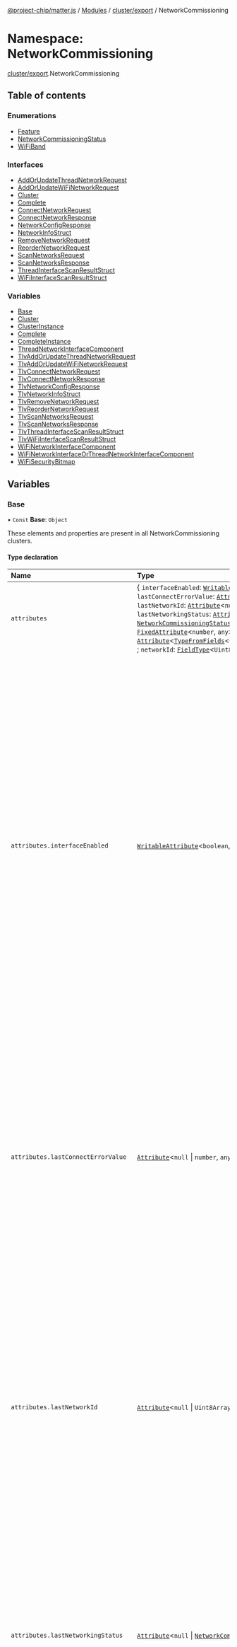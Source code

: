 [@project-chip/matter.js](../README.md) / [Modules](../modules.md) / [cluster/export](cluster_export.md) / NetworkCommissioning

# Namespace: NetworkCommissioning

[cluster/export](cluster_export.md).NetworkCommissioning

## Table of contents

### Enumerations

- [Feature](../enums/cluster_export.NetworkCommissioning.Feature.md)
- [NetworkCommissioningStatus](../enums/cluster_export.NetworkCommissioning.NetworkCommissioningStatus.md)
- [WiFiBand](../enums/cluster_export.NetworkCommissioning.WiFiBand.md)

### Interfaces

- [AddOrUpdateThreadNetworkRequest](../interfaces/cluster_export.NetworkCommissioning.AddOrUpdateThreadNetworkRequest.md)
- [AddOrUpdateWiFiNetworkRequest](../interfaces/cluster_export.NetworkCommissioning.AddOrUpdateWiFiNetworkRequest.md)
- [Cluster](../interfaces/cluster_export.NetworkCommissioning.Cluster.md)
- [Complete](../interfaces/cluster_export.NetworkCommissioning.Complete.md)
- [ConnectNetworkRequest](../interfaces/cluster_export.NetworkCommissioning.ConnectNetworkRequest.md)
- [ConnectNetworkResponse](../interfaces/cluster_export.NetworkCommissioning.ConnectNetworkResponse.md)
- [NetworkConfigResponse](../interfaces/cluster_export.NetworkCommissioning.NetworkConfigResponse.md)
- [NetworkInfoStruct](../interfaces/cluster_export.NetworkCommissioning.NetworkInfoStruct.md)
- [RemoveNetworkRequest](../interfaces/cluster_export.NetworkCommissioning.RemoveNetworkRequest.md)
- [ReorderNetworkRequest](../interfaces/cluster_export.NetworkCommissioning.ReorderNetworkRequest.md)
- [ScanNetworksRequest](../interfaces/cluster_export.NetworkCommissioning.ScanNetworksRequest.md)
- [ScanNetworksResponse](../interfaces/cluster_export.NetworkCommissioning.ScanNetworksResponse.md)
- [ThreadInterfaceScanResultStruct](../interfaces/cluster_export.NetworkCommissioning.ThreadInterfaceScanResultStruct.md)
- [WiFiInterfaceScanResultStruct](../interfaces/cluster_export.NetworkCommissioning.WiFiInterfaceScanResultStruct.md)

### Variables

- [Base](cluster_export.NetworkCommissioning.md#base)
- [Cluster](cluster_export.NetworkCommissioning.md#cluster)
- [ClusterInstance](cluster_export.NetworkCommissioning.md#clusterinstance)
- [Complete](cluster_export.NetworkCommissioning.md#complete)
- [CompleteInstance](cluster_export.NetworkCommissioning.md#completeinstance)
- [ThreadNetworkInterfaceComponent](cluster_export.NetworkCommissioning.md#threadnetworkinterfacecomponent)
- [TlvAddOrUpdateThreadNetworkRequest](cluster_export.NetworkCommissioning.md#tlvaddorupdatethreadnetworkrequest)
- [TlvAddOrUpdateWiFiNetworkRequest](cluster_export.NetworkCommissioning.md#tlvaddorupdatewifinetworkrequest)
- [TlvConnectNetworkRequest](cluster_export.NetworkCommissioning.md#tlvconnectnetworkrequest)
- [TlvConnectNetworkResponse](cluster_export.NetworkCommissioning.md#tlvconnectnetworkresponse)
- [TlvNetworkConfigResponse](cluster_export.NetworkCommissioning.md#tlvnetworkconfigresponse)
- [TlvNetworkInfoStruct](cluster_export.NetworkCommissioning.md#tlvnetworkinfostruct)
- [TlvRemoveNetworkRequest](cluster_export.NetworkCommissioning.md#tlvremovenetworkrequest)
- [TlvReorderNetworkRequest](cluster_export.NetworkCommissioning.md#tlvreordernetworkrequest)
- [TlvScanNetworksRequest](cluster_export.NetworkCommissioning.md#tlvscannetworksrequest)
- [TlvScanNetworksResponse](cluster_export.NetworkCommissioning.md#tlvscannetworksresponse)
- [TlvThreadInterfaceScanResultStruct](cluster_export.NetworkCommissioning.md#tlvthreadinterfacescanresultstruct)
- [TlvWiFiInterfaceScanResultStruct](cluster_export.NetworkCommissioning.md#tlvwifiinterfacescanresultstruct)
- [WiFiNetworkInterfaceComponent](cluster_export.NetworkCommissioning.md#wifinetworkinterfacecomponent)
- [WiFiNetworkInterfaceOrThreadNetworkInterfaceComponent](cluster_export.NetworkCommissioning.md#wifinetworkinterfaceorthreadnetworkinterfacecomponent)
- [WiFiSecurityBitmap](cluster_export.NetworkCommissioning.md#wifisecuritybitmap)

## Variables

### Base

• `Const` **Base**: `Object`

These elements and properties are present in all NetworkCommissioning clusters.

#### Type declaration

| Name | Type | Description |
| :------ | :------ | :------ |
| `attributes` | \{ `interfaceEnabled`: [`WritableAttribute`](../interfaces/cluster_export.WritableAttribute.md)\<`boolean`, `any`\> ; `lastConnectErrorValue`: [`Attribute`](../interfaces/cluster_export.Attribute.md)\<``null`` \| `number`, `any`\> ; `lastNetworkId`: [`Attribute`](../interfaces/cluster_export.Attribute.md)\<``null`` \| `Uint8Array`, `any`\> ; `lastNetworkingStatus`: [`Attribute`](../interfaces/cluster_export.Attribute.md)\<``null`` \| [`NetworkCommissioningStatus`](../enums/cluster_export.NetworkCommissioning.NetworkCommissioningStatus.md), `any`\> ; `maxNetworks`: [`FixedAttribute`](../interfaces/cluster_export.FixedAttribute.md)\<`number`, `any`\> ; `networks`: [`Attribute`](../interfaces/cluster_export.Attribute.md)\<[`TypeFromFields`](tlv_export.md#typefromfields)\<\{ `connected`: [`FieldType`](../interfaces/tlv_export.FieldType.md)\<`boolean`\> ; `networkId`: [`FieldType`](../interfaces/tlv_export.FieldType.md)\<`Uint8Array`\>  }\>[], `any`\>  } | - |
| `attributes.interfaceEnabled` | [`WritableAttribute`](../interfaces/cluster_export.WritableAttribute.md)\<`boolean`, `any`\> | This attribute shall indicate whether the associated network interface is enabled or not. By default all network interfaces SHOULD be enabled during initial commissioning (InterfaceEnabled set to true). It is undefined what happens if InterfaceEnabled is written to false on the same interface as that which is used to write the value. In that case, it is possible that the Administrator would have to await expiry of the fail-safe, and associated recovery of network configuration to prior safe values, before being able to communicate with the node again (see Section 11.9.6.2, “ArmFailSafe Command”). It may be possible to disable Ethernet interfaces but it is implementation-defined. If not supported, a write to this attribute with a value of false shall fail with a status of INVALID_ACTION. When disabled, an Ethernet interface would longer employ media detection. That is, a simple unplug and replug of the cable shall NOT re-enable the interface. On Ethernet-only Nodes, there shall always be at least one of the Network Commissioning server cluster instances with InterfaceEnabled set to true. **`See`** MatterSpecification.v11.Core § 11.8.6.5 |
| `attributes.lastConnectErrorValue` | [`Attribute`](../interfaces/cluster_export.Attribute.md)\<``null`` \| `number`, `any`\> | This attribute shall indicate the ErrorValue used in the last failed attempt to connect to an operational network, using this interface, whether by invocation of the ConnectNetwork command or by autonomous connection after loss of connectivity or during initial establishment. If no such attempt was made, or no network configurations exist in the Networks attribute, then this attribute shall be set to null. If the last connection succeeded, as indicated by a value of Success in the LastNetworkingStatus attribute, then this field shall be set to null. This attribute is present to assist with error recovery during Network commissioning and to assist in non-concurrent networking commissioning flows. **`See`** MatterSpecification.v11.Core § 11.8.6.8 |
| `attributes.lastNetworkId` | [`Attribute`](../interfaces/cluster_export.Attribute.md)\<``null`` \| `Uint8Array`, `any`\> | This attribute shall indicate the NetworkID used in the last attempt to connect to an operational network, using this interface, whether by invocation of the ConnectNetwork command or by autonomous connection after loss of connectivity or during initial establishment. If no such attempt was made, or no network configurations exist in the Networks attribute, then this attribute shall be set to null. If a network configuration is removed from the Networks attribute using the RemoveNetwork command after a connection attempt, this field may indicate a NetworkID that is no longer configured on the Node. This attribute is present to assist with error recovery during Network commissioning and to assist in non-concurrent networking commissioning flows. **`See`** MatterSpecification.v11.Core § 11.8.6.7 |
| `attributes.lastNetworkingStatus` | [`Attribute`](../interfaces/cluster_export.Attribute.md)\<``null`` \| [`NetworkCommissioningStatus`](../enums/cluster_export.NetworkCommissioning.NetworkCommissioningStatus.md), `any`\> | This attribute shall indicate the status of the last attempt either scan or connect to an operational network, using this interface, whether by invocation of the ConnectNetwork command or by autonomous connection after loss of connectivity or during initial establishment. If no such attempt was made, or no network configurations exist in the Networks attribute, then this attribute shall be set to null. This attribute is present to assist with error recovery during Network commissioning and to assist in non-concurrent networking commissioning flows. **`See`** MatterSpecification.v11.Core § 11.8.6.6 |
| `attributes.maxNetworks` | [`FixedAttribute`](../interfaces/cluster_export.FixedAttribute.md)\<`number`, `any`\> | This shall indicate the maximum number of network configuration entries that can be added, based on available device resources. The length of the Networks attribute list shall be less than or equal to this value. **`See`** MatterSpecification.v11.Core § 11.8.6.1 |
| `attributes.networks` | [`Attribute`](../interfaces/cluster_export.Attribute.md)\<[`TypeFromFields`](tlv_export.md#typefromfields)\<\{ `connected`: [`FieldType`](../interfaces/tlv_export.FieldType.md)\<`boolean`\> ; `networkId`: [`FieldType`](../interfaces/tlv_export.FieldType.md)\<`Uint8Array`\>  }\>[], `any`\> | This attribute shall indicate the network configurations that are usable on the network interface represented by this cluster server instance. The order of configurations in the list reflects precedence. That is, any time the Node attempts to connect to the network it shall attempt to do so using the configurations in Networks Attribute in the order as they appear in the list. The order of list items shall only be modified by the AddOrUpdateThreadNetwork, AddOrUpdateWiFiNetwork and ReorderNetwork commands. In other words, the list shall be stable over time, unless mutated externally. Ethernet networks shall be automatically populated by the cluster server. Ethernet Network Commissioning Cluster instances shall always have exactly one Section 11.8.5.4, “NetworkInfoStruct” instance in their Networks attribute. There shall be no way to add, update or remove Ethernet network configurations to those Cluster instances. **`See`** MatterSpecification.v11.Core § 11.8.6.2 |
| `extensions` | readonly [\{ `component`: \{ `attributes`: \{ `connectMaxTimeSeconds`: [`FixedAttribute`](../interfaces/cluster_export.FixedAttribute.md)\<`number`, `any`\> ; `scanMaxTimeSeconds`: [`FixedAttribute`](../interfaces/cluster_export.FixedAttribute.md)\<`number`, `any`\>  } ; `commands`: \{ `connectNetwork`: [`Command`](../interfaces/cluster_export.Command.md)\<[`TypeFromFields`](tlv_export.md#typefromfields)\<\{ `breadcrumb`: [`OptionalFieldType`](../interfaces/tlv_export.OptionalFieldType.md)\<`number` \| `bigint`\> ; `networkId`: [`FieldType`](../interfaces/tlv_export.FieldType.md)\<`Uint8Array`\>  }\>, [`TypeFromFields`](tlv_export.md#typefromfields)\<\{ `debugText`: [`OptionalFieldType`](../interfaces/tlv_export.OptionalFieldType.md)\<`string`\> ; `errorValue`: [`FieldType`](../interfaces/tlv_export.FieldType.md)\<``null`` \| `number`\> ; `networkingStatus`: [`FieldType`](../interfaces/tlv_export.FieldType.md)\<[`NetworkCommissioningStatus`](../enums/cluster_export.NetworkCommissioning.NetworkCommissioningStatus.md)\>  }\>, `any`\> ; `removeNetwork`: [`Command`](../interfaces/cluster_export.Command.md)\<[`TypeFromFields`](tlv_export.md#typefromfields)\<\{ `breadcrumb`: [`OptionalFieldType`](../interfaces/tlv_export.OptionalFieldType.md)\<`number` \| `bigint`\> ; `networkId`: [`FieldType`](../interfaces/tlv_export.FieldType.md)\<`Uint8Array`\>  }\>, [`TypeFromFields`](tlv_export.md#typefromfields)\<\{ `debugText`: [`OptionalFieldType`](../interfaces/tlv_export.OptionalFieldType.md)\<`string`\> ; `networkIndex`: [`OptionalFieldType`](../interfaces/tlv_export.OptionalFieldType.md)\<`number`\> ; `networkingStatus`: [`FieldType`](../interfaces/tlv_export.FieldType.md)\<[`NetworkCommissioningStatus`](../enums/cluster_export.NetworkCommissioning.NetworkCommissioningStatus.md)\>  }\>, `any`\> ; `reorderNetwork`: [`Command`](../interfaces/cluster_export.Command.md)\<[`TypeFromFields`](tlv_export.md#typefromfields)\<\{ `breadcrumb`: [`OptionalFieldType`](../interfaces/tlv_export.OptionalFieldType.md)\<`number` \| `bigint`\> ; `networkId`: [`FieldType`](../interfaces/tlv_export.FieldType.md)\<`Uint8Array`\> ; `networkIndex`: [`FieldType`](../interfaces/tlv_export.FieldType.md)\<`number`\>  }\>, [`TypeFromFields`](tlv_export.md#typefromfields)\<\{ `debugText`: [`OptionalFieldType`](../interfaces/tlv_export.OptionalFieldType.md)\<`string`\> ; `networkIndex`: [`OptionalFieldType`](../interfaces/tlv_export.OptionalFieldType.md)\<`number`\> ; `networkingStatus`: [`FieldType`](../interfaces/tlv_export.FieldType.md)\<[`NetworkCommissioningStatus`](../enums/cluster_export.NetworkCommissioning.NetworkCommissioningStatus.md)\>  }\>, `any`\> ; `scanNetworks`: [`Command`](../interfaces/cluster_export.Command.md)\<[`TypeFromFields`](tlv_export.md#typefromfields)\<\{ `breadcrumb`: [`OptionalFieldType`](../interfaces/tlv_export.OptionalFieldType.md)\<`number` \| `bigint`\> ; `ssid`: [`OptionalFieldType`](../interfaces/tlv_export.OptionalFieldType.md)\<``null`` \| `Uint8Array`\>  }\>, [`TypeFromFields`](tlv_export.md#typefromfields)\<\{ `debugText`: [`OptionalFieldType`](../interfaces/tlv_export.OptionalFieldType.md)\<`string`\> ; `networkingStatus`: [`FieldType`](../interfaces/tlv_export.FieldType.md)\<[`NetworkCommissioningStatus`](../enums/cluster_export.NetworkCommissioning.NetworkCommissioningStatus.md)\> ; `threadScanResults`: [`OptionalFieldType`](../interfaces/tlv_export.OptionalFieldType.md)\<[`TypeFromFields`](tlv_export.md#typefromfields)\<...\>[]\> ; `wiFiScanResults`: [`OptionalFieldType`](../interfaces/tlv_export.OptionalFieldType.md)\<[`TypeFromFields`](tlv_export.md#typefromfields)\<...\>[]\>  }\>, `any`\>  }  } = WiFiNetworkInterfaceOrThreadNetworkInterfaceComponent; `flags`: \{ `wiFiNetworkInterface`: ``true`` = true }  }, \{ `component`: \{ `attributes`: \{ `connectMaxTimeSeconds`: [`FixedAttribute`](../interfaces/cluster_export.FixedAttribute.md)\<`number`, `any`\> ; `scanMaxTimeSeconds`: [`FixedAttribute`](../interfaces/cluster_export.FixedAttribute.md)\<`number`, `any`\>  } ; `commands`: \{ `connectNetwork`: [`Command`](../interfaces/cluster_export.Command.md)\<[`TypeFromFields`](tlv_export.md#typefromfields)\<\{ `breadcrumb`: [`OptionalFieldType`](../interfaces/tlv_export.OptionalFieldType.md)\<`number` \| `bigint`\> ; `networkId`: [`FieldType`](../interfaces/tlv_export.FieldType.md)\<`Uint8Array`\>  }\>, [`TypeFromFields`](tlv_export.md#typefromfields)\<\{ `debugText`: [`OptionalFieldType`](../interfaces/tlv_export.OptionalFieldType.md)\<`string`\> ; `errorValue`: [`FieldType`](../interfaces/tlv_export.FieldType.md)\<``null`` \| `number`\> ; `networkingStatus`: [`FieldType`](../interfaces/tlv_export.FieldType.md)\<[`NetworkCommissioningStatus`](../enums/cluster_export.NetworkCommissioning.NetworkCommissioningStatus.md)\>  }\>, `any`\> ; `removeNetwork`: [`Command`](../interfaces/cluster_export.Command.md)\<[`TypeFromFields`](tlv_export.md#typefromfields)\<\{ `breadcrumb`: [`OptionalFieldType`](../interfaces/tlv_export.OptionalFieldType.md)\<`number` \| `bigint`\> ; `networkId`: [`FieldType`](../interfaces/tlv_export.FieldType.md)\<`Uint8Array`\>  }\>, [`TypeFromFields`](tlv_export.md#typefromfields)\<\{ `debugText`: [`OptionalFieldType`](../interfaces/tlv_export.OptionalFieldType.md)\<`string`\> ; `networkIndex`: [`OptionalFieldType`](../interfaces/tlv_export.OptionalFieldType.md)\<`number`\> ; `networkingStatus`: [`FieldType`](../interfaces/tlv_export.FieldType.md)\<[`NetworkCommissioningStatus`](../enums/cluster_export.NetworkCommissioning.NetworkCommissioningStatus.md)\>  }\>, `any`\> ; `reorderNetwork`: [`Command`](../interfaces/cluster_export.Command.md)\<[`TypeFromFields`](tlv_export.md#typefromfields)\<\{ `breadcrumb`: [`OptionalFieldType`](../interfaces/tlv_export.OptionalFieldType.md)\<`number` \| `bigint`\> ; `networkId`: [`FieldType`](../interfaces/tlv_export.FieldType.md)\<`Uint8Array`\> ; `networkIndex`: [`FieldType`](../interfaces/tlv_export.FieldType.md)\<`number`\>  }\>, [`TypeFromFields`](tlv_export.md#typefromfields)\<\{ `debugText`: [`OptionalFieldType`](../interfaces/tlv_export.OptionalFieldType.md)\<`string`\> ; `networkIndex`: [`OptionalFieldType`](../interfaces/tlv_export.OptionalFieldType.md)\<`number`\> ; `networkingStatus`: [`FieldType`](../interfaces/tlv_export.FieldType.md)\<[`NetworkCommissioningStatus`](../enums/cluster_export.NetworkCommissioning.NetworkCommissioningStatus.md)\>  }\>, `any`\> ; `scanNetworks`: [`Command`](../interfaces/cluster_export.Command.md)\<[`TypeFromFields`](tlv_export.md#typefromfields)\<\{ `breadcrumb`: [`OptionalFieldType`](../interfaces/tlv_export.OptionalFieldType.md)\<`number` \| `bigint`\> ; `ssid`: [`OptionalFieldType`](../interfaces/tlv_export.OptionalFieldType.md)\<``null`` \| `Uint8Array`\>  }\>, [`TypeFromFields`](tlv_export.md#typefromfields)\<\{ `debugText`: [`OptionalFieldType`](../interfaces/tlv_export.OptionalFieldType.md)\<`string`\> ; `networkingStatus`: [`FieldType`](../interfaces/tlv_export.FieldType.md)\<[`NetworkCommissioningStatus`](../enums/cluster_export.NetworkCommissioning.NetworkCommissioningStatus.md)\> ; `threadScanResults`: [`OptionalFieldType`](../interfaces/tlv_export.OptionalFieldType.md)\<[`TypeFromFields`](tlv_export.md#typefromfields)\<...\>[]\> ; `wiFiScanResults`: [`OptionalFieldType`](../interfaces/tlv_export.OptionalFieldType.md)\<[`TypeFromFields`](tlv_export.md#typefromfields)\<...\>[]\>  }\>, `any`\>  }  } = WiFiNetworkInterfaceOrThreadNetworkInterfaceComponent; `flags`: \{ `threadNetworkInterface`: ``true`` = true }  }, \{ `component`: \{ `commands`: \{ `addOrUpdateWiFiNetwork`: [`Command`](../interfaces/cluster_export.Command.md)\<[`TypeFromFields`](tlv_export.md#typefromfields)\<\{ `breadcrumb`: [`OptionalFieldType`](../interfaces/tlv_export.OptionalFieldType.md)\<`number` \| `bigint`\> ; `credentials`: [`FieldType`](../interfaces/tlv_export.FieldType.md)\<`Uint8Array`\> ; `ssid`: [`FieldType`](../interfaces/tlv_export.FieldType.md)\<`Uint8Array`\>  }\>, [`TypeFromFields`](tlv_export.md#typefromfields)\<\{ `debugText`: [`OptionalFieldType`](../interfaces/tlv_export.OptionalFieldType.md)\<`string`\> ; `networkIndex`: [`OptionalFieldType`](../interfaces/tlv_export.OptionalFieldType.md)\<`number`\> ; `networkingStatus`: [`FieldType`](../interfaces/tlv_export.FieldType.md)\<[`NetworkCommissioningStatus`](../enums/cluster_export.NetworkCommissioning.NetworkCommissioningStatus.md)\>  }\>, `any`\>  }  } = WiFiNetworkInterfaceComponent; `flags`: \{ `wiFiNetworkInterface`: ``true`` = true }  }, \{ `component`: \{ `commands`: \{ `addOrUpdateThreadNetwork`: [`Command`](../interfaces/cluster_export.Command.md)\<[`TypeFromFields`](tlv_export.md#typefromfields)\<\{ `breadcrumb`: [`OptionalFieldType`](../interfaces/tlv_export.OptionalFieldType.md)\<`number` \| `bigint`\> ; `operationalDataset`: [`FieldType`](../interfaces/tlv_export.FieldType.md)\<`Uint8Array`\>  }\>, [`TypeFromFields`](tlv_export.md#typefromfields)\<\{ `debugText`: [`OptionalFieldType`](../interfaces/tlv_export.OptionalFieldType.md)\<`string`\> ; `networkIndex`: [`OptionalFieldType`](../interfaces/tlv_export.OptionalFieldType.md)\<`number`\> ; `networkingStatus`: [`FieldType`](../interfaces/tlv_export.FieldType.md)\<[`NetworkCommissioningStatus`](../enums/cluster_export.NetworkCommissioning.NetworkCommissioningStatus.md)\>  }\>, `any`\>  }  } = ThreadNetworkInterfaceComponent; `flags`: \{ `threadNetworkInterface`: ``true`` = true }  }, \{ `component`: ``false`` = false; `flags`: \{ `threadNetworkInterface`: ``true`` = true; `wiFiNetworkInterface`: ``true`` = true }  }, \{ `component`: ``false`` = false; `flags`: \{ `ethernetNetworkInterface`: ``true`` = true; `wiFiNetworkInterface`: ``true`` = true }  }, \{ `component`: ``false`` = false; `flags`: \{ `ethernetNetworkInterface`: ``true`` = true; `threadNetworkInterface`: ``true`` = true }  }, \{ `component`: ``false`` = false; `flags`: \{ `ethernetNetworkInterface`: ``false`` = false; `threadNetworkInterface`: ``false`` = false; `wiFiNetworkInterface`: ``false`` = false }  }] | This metadata controls which NetworkCommissioningCluster elements matter.js activates for specific feature combinations. |
| `features` | \{ `ethernetNetworkInterface`: [`BitFlag`](schema_export.md#bitflag) ; `threadNetworkInterface`: [`BitFlag`](schema_export.md#bitflag) ; `wiFiNetworkInterface`: [`BitFlag`](schema_export.md#bitflag)  } | - |
| `features.ethernetNetworkInterface` | [`BitFlag`](schema_export.md#bitflag) | EthernetNetworkInterface Ethernet related features |
| `features.threadNetworkInterface` | [`BitFlag`](schema_export.md#bitflag) | ThreadNetworkInterface Thread related features |
| `features.wiFiNetworkInterface` | [`BitFlag`](schema_export.md#bitflag) | WiFiNetworkInterface Wi-Fi related features |
| `id` | ``49`` | - |
| `name` | ``"NetworkCommissioning"`` | - |
| `revision` | ``1`` | - |

#### Defined in

[packages/matter.js/src/cluster/definitions/NetworkCommissioningCluster.ts:1063](https://github.com/project-chip/matter.js/blob/5f71eedebdb9fa54338bde320c311bb359b7455d/packages/matter.js/src/cluster/definitions/NetworkCommissioningCluster.ts#L1063)

___

### Cluster

• **Cluster**: [`Cluster`](../interfaces/cluster_export.NetworkCommissioning.Cluster.md)

#### Defined in

[packages/matter.js/src/cluster/definitions/NetworkCommissioningCluster.ts:1264](https://github.com/project-chip/matter.js/blob/5f71eedebdb9fa54338bde320c311bb359b7455d/packages/matter.js/src/cluster/definitions/NetworkCommissioningCluster.ts#L1264)

[packages/matter.js/src/cluster/definitions/NetworkCommissioningCluster.ts:1266](https://github.com/project-chip/matter.js/blob/5f71eedebdb9fa54338bde320c311bb359b7455d/packages/matter.js/src/cluster/definitions/NetworkCommissioningCluster.ts#L1266)

___

### ClusterInstance

• `Const` **ClusterInstance**: [`ExtensibleOnly`](../interfaces/cluster_export.MutableCluster.ExtensibleOnly.md)\<\{ `attributes`: \{ `interfaceEnabled`: [`WritableAttribute`](../interfaces/cluster_export.WritableAttribute.md)\<`boolean`, `any`\> ; `lastConnectErrorValue`: [`Attribute`](../interfaces/cluster_export.Attribute.md)\<``null`` \| `number`, `any`\> ; `lastNetworkId`: [`Attribute`](../interfaces/cluster_export.Attribute.md)\<``null`` \| `Uint8Array`, `any`\> ; `lastNetworkingStatus`: [`Attribute`](../interfaces/cluster_export.Attribute.md)\<``null`` \| [`NetworkCommissioningStatus`](../enums/cluster_export.NetworkCommissioning.NetworkCommissioningStatus.md), `any`\> ; `maxNetworks`: [`FixedAttribute`](../interfaces/cluster_export.FixedAttribute.md)\<`number`, `any`\> ; `networks`: [`Attribute`](../interfaces/cluster_export.Attribute.md)\<[`TypeFromFields`](tlv_export.md#typefromfields)\<\{ `connected`: [`FieldType`](../interfaces/tlv_export.FieldType.md)\<`boolean`\> ; `networkId`: [`FieldType`](../interfaces/tlv_export.FieldType.md)\<`Uint8Array`\>  }\>[], `any`\>  } ; `extensions`: readonly [\{ `component`: \{ `attributes`: \{ `connectMaxTimeSeconds`: [`FixedAttribute`](../interfaces/cluster_export.FixedAttribute.md)\<`number`, `any`\> ; `scanMaxTimeSeconds`: [`FixedAttribute`](../interfaces/cluster_export.FixedAttribute.md)\<`number`, `any`\>  } ; `commands`: \{ `connectNetwork`: [`Command`](../interfaces/cluster_export.Command.md)\<[`TypeFromFields`](tlv_export.md#typefromfields)\<\{ `breadcrumb`: [`OptionalFieldType`](../interfaces/tlv_export.OptionalFieldType.md)\<... \| ...\> ; `networkId`: [`FieldType`](../interfaces/tlv_export.FieldType.md)\<`Uint8Array`\>  }\>, [`TypeFromFields`](tlv_export.md#typefromfields)\<\{ `debugText`: [`OptionalFieldType`](../interfaces/tlv_export.OptionalFieldType.md)\<`string`\> ; `errorValue`: [`FieldType`](../interfaces/tlv_export.FieldType.md)\<... \| ...\> ; `networkingStatus`: [`FieldType`](../interfaces/tlv_export.FieldType.md)\<[`NetworkCommissioningStatus`](../enums/cluster_export.NetworkCommissioning.NetworkCommissioningStatus.md)\>  }\>, `any`\> ; `removeNetwork`: [`Command`](../interfaces/cluster_export.Command.md)\<[`TypeFromFields`](tlv_export.md#typefromfields)\<\{ `breadcrumb`: [`OptionalFieldType`](../interfaces/tlv_export.OptionalFieldType.md)\<... \| ...\> ; `networkId`: [`FieldType`](../interfaces/tlv_export.FieldType.md)\<`Uint8Array`\>  }\>, [`TypeFromFields`](tlv_export.md#typefromfields)\<\{ `debugText`: [`OptionalFieldType`](../interfaces/tlv_export.OptionalFieldType.md)\<`string`\> ; `networkIndex`: [`OptionalFieldType`](../interfaces/tlv_export.OptionalFieldType.md)\<`number`\> ; `networkingStatus`: [`FieldType`](../interfaces/tlv_export.FieldType.md)\<[`NetworkCommissioningStatus`](../enums/cluster_export.NetworkCommissioning.NetworkCommissioningStatus.md)\>  }\>, `any`\> ; `reorderNetwork`: [`Command`](../interfaces/cluster_export.Command.md)\<[`TypeFromFields`](tlv_export.md#typefromfields)\<\{ `breadcrumb`: [`OptionalFieldType`](../interfaces/tlv_export.OptionalFieldType.md)\<... \| ...\> ; `networkId`: [`FieldType`](../interfaces/tlv_export.FieldType.md)\<`Uint8Array`\> ; `networkIndex`: [`FieldType`](../interfaces/tlv_export.FieldType.md)\<`number`\>  }\>, [`TypeFromFields`](tlv_export.md#typefromfields)\<\{ `debugText`: [`OptionalFieldType`](../interfaces/tlv_export.OptionalFieldType.md)\<`string`\> ; `networkIndex`: [`OptionalFieldType`](../interfaces/tlv_export.OptionalFieldType.md)\<`number`\> ; `networkingStatus`: [`FieldType`](../interfaces/tlv_export.FieldType.md)\<[`NetworkCommissioningStatus`](../enums/cluster_export.NetworkCommissioning.NetworkCommissioningStatus.md)\>  }\>, `any`\> ; `scanNetworks`: [`Command`](../interfaces/cluster_export.Command.md)\<[`TypeFromFields`](tlv_export.md#typefromfields)\<\{ `breadcrumb`: [`OptionalFieldType`](../interfaces/tlv_export.OptionalFieldType.md)\<... \| ...\> ; `ssid`: [`OptionalFieldType`](../interfaces/tlv_export.OptionalFieldType.md)\<... \| ...\>  }\>, [`TypeFromFields`](tlv_export.md#typefromfields)\<\{ `debugText`: [`OptionalFieldType`](../interfaces/tlv_export.OptionalFieldType.md)\<`string`\> ; `networkingStatus`: [`FieldType`](../interfaces/tlv_export.FieldType.md)\<[`NetworkCommissioningStatus`](../enums/cluster_export.NetworkCommissioning.NetworkCommissioningStatus.md)\> ; `threadScanResults`: [`OptionalFieldType`](../interfaces/tlv_export.OptionalFieldType.md)\<...[]\> ; `wiFiScanResults`: [`OptionalFieldType`](../interfaces/tlv_export.OptionalFieldType.md)\<...[]\>  }\>, `any`\>  }  } = WiFiNetworkInterfaceOrThreadNetworkInterfaceComponent; `flags`: \{ `wiFiNetworkInterface`: ``true`` = true }  }, \{ `component`: \{ `attributes`: \{ `connectMaxTimeSeconds`: [`FixedAttribute`](../interfaces/cluster_export.FixedAttribute.md)\<`number`, `any`\> ; `scanMaxTimeSeconds`: [`FixedAttribute`](../interfaces/cluster_export.FixedAttribute.md)\<`number`, `any`\>  } ; `commands`: \{ `connectNetwork`: [`Command`](../interfaces/cluster_export.Command.md)\<[`TypeFromFields`](tlv_export.md#typefromfields)\<\{ `breadcrumb`: [`OptionalFieldType`](../interfaces/tlv_export.OptionalFieldType.md)\<... \| ...\> ; `networkId`: [`FieldType`](../interfaces/tlv_export.FieldType.md)\<`Uint8Array`\>  }\>, [`TypeFromFields`](tlv_export.md#typefromfields)\<\{ `debugText`: [`OptionalFieldType`](../interfaces/tlv_export.OptionalFieldType.md)\<`string`\> ; `errorValue`: [`FieldType`](../interfaces/tlv_export.FieldType.md)\<... \| ...\> ; `networkingStatus`: [`FieldType`](../interfaces/tlv_export.FieldType.md)\<[`NetworkCommissioningStatus`](../enums/cluster_export.NetworkCommissioning.NetworkCommissioningStatus.md)\>  }\>, `any`\> ; `removeNetwork`: [`Command`](../interfaces/cluster_export.Command.md)\<[`TypeFromFields`](tlv_export.md#typefromfields)\<\{ `breadcrumb`: [`OptionalFieldType`](../interfaces/tlv_export.OptionalFieldType.md)\<... \| ...\> ; `networkId`: [`FieldType`](../interfaces/tlv_export.FieldType.md)\<`Uint8Array`\>  }\>, [`TypeFromFields`](tlv_export.md#typefromfields)\<\{ `debugText`: [`OptionalFieldType`](../interfaces/tlv_export.OptionalFieldType.md)\<`string`\> ; `networkIndex`: [`OptionalFieldType`](../interfaces/tlv_export.OptionalFieldType.md)\<`number`\> ; `networkingStatus`: [`FieldType`](../interfaces/tlv_export.FieldType.md)\<[`NetworkCommissioningStatus`](../enums/cluster_export.NetworkCommissioning.NetworkCommissioningStatus.md)\>  }\>, `any`\> ; `reorderNetwork`: [`Command`](../interfaces/cluster_export.Command.md)\<[`TypeFromFields`](tlv_export.md#typefromfields)\<\{ `breadcrumb`: [`OptionalFieldType`](../interfaces/tlv_export.OptionalFieldType.md)\<... \| ...\> ; `networkId`: [`FieldType`](../interfaces/tlv_export.FieldType.md)\<`Uint8Array`\> ; `networkIndex`: [`FieldType`](../interfaces/tlv_export.FieldType.md)\<`number`\>  }\>, [`TypeFromFields`](tlv_export.md#typefromfields)\<\{ `debugText`: [`OptionalFieldType`](../interfaces/tlv_export.OptionalFieldType.md)\<`string`\> ; `networkIndex`: [`OptionalFieldType`](../interfaces/tlv_export.OptionalFieldType.md)\<`number`\> ; `networkingStatus`: [`FieldType`](../interfaces/tlv_export.FieldType.md)\<[`NetworkCommissioningStatus`](../enums/cluster_export.NetworkCommissioning.NetworkCommissioningStatus.md)\>  }\>, `any`\> ; `scanNetworks`: [`Command`](../interfaces/cluster_export.Command.md)\<[`TypeFromFields`](tlv_export.md#typefromfields)\<\{ `breadcrumb`: [`OptionalFieldType`](../interfaces/tlv_export.OptionalFieldType.md)\<... \| ...\> ; `ssid`: [`OptionalFieldType`](../interfaces/tlv_export.OptionalFieldType.md)\<... \| ...\>  }\>, [`TypeFromFields`](tlv_export.md#typefromfields)\<\{ `debugText`: [`OptionalFieldType`](../interfaces/tlv_export.OptionalFieldType.md)\<`string`\> ; `networkingStatus`: [`FieldType`](../interfaces/tlv_export.FieldType.md)\<[`NetworkCommissioningStatus`](../enums/cluster_export.NetworkCommissioning.NetworkCommissioningStatus.md)\> ; `threadScanResults`: [`OptionalFieldType`](../interfaces/tlv_export.OptionalFieldType.md)\<...[]\> ; `wiFiScanResults`: [`OptionalFieldType`](../interfaces/tlv_export.OptionalFieldType.md)\<...[]\>  }\>, `any`\>  }  } = WiFiNetworkInterfaceOrThreadNetworkInterfaceComponent; `flags`: \{ `threadNetworkInterface`: ``true`` = true }  }, \{ `component`: \{ `commands`: \{ `addOrUpdateWiFiNetwork`: [`Command`](../interfaces/cluster_export.Command.md)\<[`TypeFromFields`](tlv_export.md#typefromfields)\<\{ `breadcrumb`: [`OptionalFieldType`](../interfaces/tlv_export.OptionalFieldType.md)\<... \| ...\> ; `credentials`: [`FieldType`](../interfaces/tlv_export.FieldType.md)\<`Uint8Array`\> ; `ssid`: [`FieldType`](../interfaces/tlv_export.FieldType.md)\<`Uint8Array`\>  }\>, [`TypeFromFields`](tlv_export.md#typefromfields)\<\{ `debugText`: [`OptionalFieldType`](../interfaces/tlv_export.OptionalFieldType.md)\<`string`\> ; `networkIndex`: [`OptionalFieldType`](../interfaces/tlv_export.OptionalFieldType.md)\<`number`\> ; `networkingStatus`: [`FieldType`](../interfaces/tlv_export.FieldType.md)\<[`NetworkCommissioningStatus`](../enums/cluster_export.NetworkCommissioning.NetworkCommissioningStatus.md)\>  }\>, `any`\>  }  } = WiFiNetworkInterfaceComponent; `flags`: \{ `wiFiNetworkInterface`: ``true`` = true }  }, \{ `component`: \{ `commands`: \{ `addOrUpdateThreadNetwork`: [`Command`](../interfaces/cluster_export.Command.md)\<[`TypeFromFields`](tlv_export.md#typefromfields)\<\{ `breadcrumb`: [`OptionalFieldType`](../interfaces/tlv_export.OptionalFieldType.md)\<... \| ...\> ; `operationalDataset`: [`FieldType`](../interfaces/tlv_export.FieldType.md)\<`Uint8Array`\>  }\>, [`TypeFromFields`](tlv_export.md#typefromfields)\<\{ `debugText`: [`OptionalFieldType`](../interfaces/tlv_export.OptionalFieldType.md)\<`string`\> ; `networkIndex`: [`OptionalFieldType`](../interfaces/tlv_export.OptionalFieldType.md)\<`number`\> ; `networkingStatus`: [`FieldType`](../interfaces/tlv_export.FieldType.md)\<[`NetworkCommissioningStatus`](../enums/cluster_export.NetworkCommissioning.NetworkCommissioningStatus.md)\>  }\>, `any`\>  }  } = ThreadNetworkInterfaceComponent; `flags`: \{ `threadNetworkInterface`: ``true`` = true }  }, \{ `component`: ``false`` = false; `flags`: \{ `threadNetworkInterface`: ``true`` = true; `wiFiNetworkInterface`: ``true`` = true }  }, \{ `component`: ``false`` = false; `flags`: \{ `ethernetNetworkInterface`: ``true`` = true; `wiFiNetworkInterface`: ``true`` = true }  }, \{ `component`: ``false`` = false; `flags`: \{ `ethernetNetworkInterface`: ``true`` = true; `threadNetworkInterface`: ``true`` = true }  }, \{ `component`: ``false`` = false; `flags`: \{ `ethernetNetworkInterface`: ``false`` = false; `threadNetworkInterface`: ``false`` = false; `wiFiNetworkInterface`: ``false`` = false }  }] ; `features`: \{ `ethernetNetworkInterface`: [`BitFlag`](schema_export.md#bitflag) ; `threadNetworkInterface`: [`BitFlag`](schema_export.md#bitflag) ; `wiFiNetworkInterface`: [`BitFlag`](schema_export.md#bitflag)  } ; `id`: ``49`` = 0x31; `name`: ``"NetworkCommissioning"`` = "NetworkCommissioning"; `revision`: ``1`` = 1 }\>

**`See`**

[Cluster](cluster_export.NetworkCommissioning.md#cluster)

#### Defined in

[packages/matter.js/src/cluster/definitions/NetworkCommissioningCluster.ts:1240](https://github.com/project-chip/matter.js/blob/5f71eedebdb9fa54338bde320c311bb359b7455d/packages/matter.js/src/cluster/definitions/NetworkCommissioningCluster.ts#L1240)

___

### Complete

• **Complete**: [`Complete`](../interfaces/cluster_export.NetworkCommissioning.Complete.md)

#### Defined in

[packages/matter.js/src/cluster/definitions/NetworkCommissioningCluster.ts:1325](https://github.com/project-chip/matter.js/blob/5f71eedebdb9fa54338bde320c311bb359b7455d/packages/matter.js/src/cluster/definitions/NetworkCommissioningCluster.ts#L1325)

[packages/matter.js/src/cluster/definitions/NetworkCommissioningCluster.ts:1327](https://github.com/project-chip/matter.js/blob/5f71eedebdb9fa54338bde320c311bb359b7455d/packages/matter.js/src/cluster/definitions/NetworkCommissioningCluster.ts#L1327)

___

### CompleteInstance

• `Const` **CompleteInstance**: [`MutableCluster`](../interfaces/cluster_export.MutableCluster-1.md)\<\{ `attributes`: \{ `connectMaxTimeSeconds`: [`FixedAttribute`](../interfaces/cluster_export.FixedAttribute.md)\<`number`, `any`\> & \{ `isConditional`: ``true`` = true; `mandatoryIf`: [] \| [\{ `wiFiNetworkInterface`: `boolean` = true }, \{ `threadNetworkInterface`: `boolean` = true }] ; `optional`: ``true`` = true; `optionalIf`: [] \| [`ConditionalFeatureList`](cluster_export.md#conditionalfeaturelist)\<[`BitSchema`](schema_export.md#bitschema)\>  } ; `interfaceEnabled`: [`WritableAttribute`](../interfaces/cluster_export.WritableAttribute.md)\<`boolean`, `any`\> ; `lastConnectErrorValue`: [`Attribute`](../interfaces/cluster_export.Attribute.md)\<``null`` \| `number`, `any`\> ; `lastNetworkId`: [`Attribute`](../interfaces/cluster_export.Attribute.md)\<``null`` \| `Uint8Array`, `any`\> ; `lastNetworkingStatus`: [`Attribute`](../interfaces/cluster_export.Attribute.md)\<``null`` \| [`NetworkCommissioningStatus`](../enums/cluster_export.NetworkCommissioning.NetworkCommissioningStatus.md), `any`\> ; `maxNetworks`: [`FixedAttribute`](../interfaces/cluster_export.FixedAttribute.md)\<`number`, `any`\> ; `networks`: [`Attribute`](../interfaces/cluster_export.Attribute.md)\<[`TypeFromFields`](tlv_export.md#typefromfields)\<\{ `connected`: [`FieldType`](../interfaces/tlv_export.FieldType.md)\<`boolean`\> ; `networkId`: [`FieldType`](../interfaces/tlv_export.FieldType.md)\<`Uint8Array`\>  }\>[], `any`\> ; `scanMaxTimeSeconds`: [`FixedAttribute`](../interfaces/cluster_export.FixedAttribute.md)\<`number`, `any`\> & \{ `isConditional`: ``true`` = true; `mandatoryIf`: [] \| [\{ `wiFiNetworkInterface`: `boolean` = true }, \{ `threadNetworkInterface`: `boolean` = true }] ; `optional`: ``true`` = true; `optionalIf`: [] \| [`ConditionalFeatureList`](cluster_export.md#conditionalfeaturelist)\<[`BitSchema`](schema_export.md#bitschema)\>  }  } ; `commands`: \{ `addOrUpdateThreadNetwork`: [`Command`](../interfaces/cluster_export.Command.md)\<[`TypeFromFields`](tlv_export.md#typefromfields)\<\{ `breadcrumb`: [`OptionalFieldType`](../interfaces/tlv_export.OptionalFieldType.md)\<`number` \| `bigint`\> ; `operationalDataset`: [`FieldType`](../interfaces/tlv_export.FieldType.md)\<`Uint8Array`\>  }\>, [`TypeFromFields`](tlv_export.md#typefromfields)\<\{ `debugText`: [`OptionalFieldType`](../interfaces/tlv_export.OptionalFieldType.md)\<`string`\> ; `networkIndex`: [`OptionalFieldType`](../interfaces/tlv_export.OptionalFieldType.md)\<`number`\> ; `networkingStatus`: [`FieldType`](../interfaces/tlv_export.FieldType.md)\<[`NetworkCommissioningStatus`](../enums/cluster_export.NetworkCommissioning.NetworkCommissioningStatus.md)\>  }\>, `any`\> & \{ `isConditional`: ``true`` = true; `mandatoryIf`: [] \| [\{ `threadNetworkInterface`: `boolean` = true }] ; `optional`: ``true`` = true; `optionalIf`: [] \| [`ConditionalFeatureList`](cluster_export.md#conditionalfeaturelist)\<[`BitSchema`](schema_export.md#bitschema)\>  } ; `addOrUpdateWiFiNetwork`: [`Command`](../interfaces/cluster_export.Command.md)\<[`TypeFromFields`](tlv_export.md#typefromfields)\<\{ `breadcrumb`: [`OptionalFieldType`](../interfaces/tlv_export.OptionalFieldType.md)\<`number` \| `bigint`\> ; `credentials`: [`FieldType`](../interfaces/tlv_export.FieldType.md)\<`Uint8Array`\> ; `ssid`: [`FieldType`](../interfaces/tlv_export.FieldType.md)\<`Uint8Array`\>  }\>, [`TypeFromFields`](tlv_export.md#typefromfields)\<\{ `debugText`: [`OptionalFieldType`](../interfaces/tlv_export.OptionalFieldType.md)\<`string`\> ; `networkIndex`: [`OptionalFieldType`](../interfaces/tlv_export.OptionalFieldType.md)\<`number`\> ; `networkingStatus`: [`FieldType`](../interfaces/tlv_export.FieldType.md)\<[`NetworkCommissioningStatus`](../enums/cluster_export.NetworkCommissioning.NetworkCommissioningStatus.md)\>  }\>, `any`\> & \{ `isConditional`: ``true`` = true; `mandatoryIf`: [] \| [\{ `wiFiNetworkInterface`: `boolean` = true }] ; `optional`: ``true`` = true; `optionalIf`: [] \| [`ConditionalFeatureList`](cluster_export.md#conditionalfeaturelist)\<[`BitSchema`](schema_export.md#bitschema)\>  } ; `connectNetwork`: [`Command`](../interfaces/cluster_export.Command.md)\<[`TypeFromFields`](tlv_export.md#typefromfields)\<\{ `breadcrumb`: [`OptionalFieldType`](../interfaces/tlv_export.OptionalFieldType.md)\<`number` \| `bigint`\> ; `networkId`: [`FieldType`](../interfaces/tlv_export.FieldType.md)\<`Uint8Array`\>  }\>, [`TypeFromFields`](tlv_export.md#typefromfields)\<\{ `debugText`: [`OptionalFieldType`](../interfaces/tlv_export.OptionalFieldType.md)\<`string`\> ; `errorValue`: [`FieldType`](../interfaces/tlv_export.FieldType.md)\<``null`` \| `number`\> ; `networkingStatus`: [`FieldType`](../interfaces/tlv_export.FieldType.md)\<[`NetworkCommissioningStatus`](../enums/cluster_export.NetworkCommissioning.NetworkCommissioningStatus.md)\>  }\>, `any`\> & \{ `isConditional`: ``true`` = true; `mandatoryIf`: [] \| [\{ `wiFiNetworkInterface`: `boolean` = true }, \{ `threadNetworkInterface`: `boolean` = true }] ; `optional`: ``true`` = true; `optionalIf`: [] \| [`ConditionalFeatureList`](cluster_export.md#conditionalfeaturelist)\<[`BitSchema`](schema_export.md#bitschema)\>  } ; `removeNetwork`: [`Command`](../interfaces/cluster_export.Command.md)\<[`TypeFromFields`](tlv_export.md#typefromfields)\<\{ `breadcrumb`: [`OptionalFieldType`](../interfaces/tlv_export.OptionalFieldType.md)\<`number` \| `bigint`\> ; `networkId`: [`FieldType`](../interfaces/tlv_export.FieldType.md)\<`Uint8Array`\>  }\>, [`TypeFromFields`](tlv_export.md#typefromfields)\<\{ `debugText`: [`OptionalFieldType`](../interfaces/tlv_export.OptionalFieldType.md)\<`string`\> ; `networkIndex`: [`OptionalFieldType`](../interfaces/tlv_export.OptionalFieldType.md)\<`number`\> ; `networkingStatus`: [`FieldType`](../interfaces/tlv_export.FieldType.md)\<[`NetworkCommissioningStatus`](../enums/cluster_export.NetworkCommissioning.NetworkCommissioningStatus.md)\>  }\>, `any`\> & \{ `isConditional`: ``true`` = true; `mandatoryIf`: [] \| [\{ `wiFiNetworkInterface`: `boolean` = true }, \{ `threadNetworkInterface`: `boolean` = true }] ; `optional`: ``true`` = true; `optionalIf`: [] \| [`ConditionalFeatureList`](cluster_export.md#conditionalfeaturelist)\<[`BitSchema`](schema_export.md#bitschema)\>  } ; `reorderNetwork`: [`Command`](../interfaces/cluster_export.Command.md)\<[`TypeFromFields`](tlv_export.md#typefromfields)\<\{ `breadcrumb`: [`OptionalFieldType`](../interfaces/tlv_export.OptionalFieldType.md)\<`number` \| `bigint`\> ; `networkId`: [`FieldType`](../interfaces/tlv_export.FieldType.md)\<`Uint8Array`\> ; `networkIndex`: [`FieldType`](../interfaces/tlv_export.FieldType.md)\<`number`\>  }\>, [`TypeFromFields`](tlv_export.md#typefromfields)\<\{ `debugText`: [`OptionalFieldType`](../interfaces/tlv_export.OptionalFieldType.md)\<`string`\> ; `networkIndex`: [`OptionalFieldType`](../interfaces/tlv_export.OptionalFieldType.md)\<`number`\> ; `networkingStatus`: [`FieldType`](../interfaces/tlv_export.FieldType.md)\<[`NetworkCommissioningStatus`](../enums/cluster_export.NetworkCommissioning.NetworkCommissioningStatus.md)\>  }\>, `any`\> & \{ `isConditional`: ``true`` = true; `mandatoryIf`: [] \| [\{ `wiFiNetworkInterface`: `boolean` = true }, \{ `threadNetworkInterface`: `boolean` = true }] ; `optional`: ``true`` = true; `optionalIf`: [] \| [`ConditionalFeatureList`](cluster_export.md#conditionalfeaturelist)\<[`BitSchema`](schema_export.md#bitschema)\>  } ; `scanNetworks`: [`Command`](../interfaces/cluster_export.Command.md)\<[`TypeFromFields`](tlv_export.md#typefromfields)\<\{ `breadcrumb`: [`OptionalFieldType`](../interfaces/tlv_export.OptionalFieldType.md)\<`number` \| `bigint`\> ; `ssid`: [`OptionalFieldType`](../interfaces/tlv_export.OptionalFieldType.md)\<``null`` \| `Uint8Array`\>  }\>, [`TypeFromFields`](tlv_export.md#typefromfields)\<\{ `debugText`: [`OptionalFieldType`](../interfaces/tlv_export.OptionalFieldType.md)\<`string`\> ; `networkingStatus`: [`FieldType`](../interfaces/tlv_export.FieldType.md)\<[`NetworkCommissioningStatus`](../enums/cluster_export.NetworkCommissioning.NetworkCommissioningStatus.md)\> ; `threadScanResults`: [`OptionalFieldType`](../interfaces/tlv_export.OptionalFieldType.md)\<[`TypeFromFields`](tlv_export.md#typefromfields)\<\{ `channel`: ... ; `extendedAddress`: ... ; `extendedPanId`: ... ; `lqi`: ... ; `networkName`: ... ; `panId`: ... ; `rssi`: ... ; `version`: ...  }\>[]\> ; `wiFiScanResults`: [`OptionalFieldType`](../interfaces/tlv_export.OptionalFieldType.md)\<[`TypeFromFields`](tlv_export.md#typefromfields)\<\{ `bssid`: ... ; `channel`: ... ; `rssi`: ... ; `security`: ... ; `ssid`: ... ; `wiFiBand`: ...  }\>[]\>  }\>, `any`\> & \{ `isConditional`: ``true`` = true; `mandatoryIf`: [] \| [\{ `wiFiNetworkInterface`: `boolean` = true }, \{ `threadNetworkInterface`: `boolean` = true }] ; `optional`: ``true`` = true; `optionalIf`: [] \| [`ConditionalFeatureList`](cluster_export.md#conditionalfeaturelist)\<[`BitSchema`](schema_export.md#bitschema)\>  }  } ; `features`: \{ `ethernetNetworkInterface`: [`BitFlag`](schema_export.md#bitflag) ; `threadNetworkInterface`: [`BitFlag`](schema_export.md#bitflag) ; `wiFiNetworkInterface`: [`BitFlag`](schema_export.md#bitflag)  } = Base.features; `id`: ``49`` = Base.id; `name`: ``"NetworkCommissioning"`` = Base.name; `revision`: ``1`` = Base.revision }\>

**`See`**

[Complete](cluster_export.NetworkCommissioning.md#complete)

#### Defined in

[packages/matter.js/src/cluster/definitions/NetworkCommissioningCluster.ts:1273](https://github.com/project-chip/matter.js/blob/5f71eedebdb9fa54338bde320c311bb359b7455d/packages/matter.js/src/cluster/definitions/NetworkCommissioningCluster.ts#L1273)

___

### ThreadNetworkInterfaceComponent

• `Const` **ThreadNetworkInterfaceComponent**: `Object`

A NetworkCommissioningCluster supports these elements if it supports feature ThreadNetworkInterface.

#### Type declaration

| Name | Type |
| :------ | :------ |
| `commands` | \{ `addOrUpdateThreadNetwork`: [`Command`](../interfaces/cluster_export.Command.md)\<[`TypeFromFields`](tlv_export.md#typefromfields)\<\{ `breadcrumb`: [`OptionalFieldType`](../interfaces/tlv_export.OptionalFieldType.md)\<`number` \| `bigint`\> ; `operationalDataset`: [`FieldType`](../interfaces/tlv_export.FieldType.md)\<`Uint8Array`\>  }\>, [`TypeFromFields`](tlv_export.md#typefromfields)\<\{ `debugText`: [`OptionalFieldType`](../interfaces/tlv_export.OptionalFieldType.md)\<`string`\> ; `networkIndex`: [`OptionalFieldType`](../interfaces/tlv_export.OptionalFieldType.md)\<`number`\> ; `networkingStatus`: [`FieldType`](../interfaces/tlv_export.FieldType.md)\<[`NetworkCommissioningStatus`](../enums/cluster_export.NetworkCommissioning.NetworkCommissioningStatus.md)\>  }\>, `any`\>  } |
| `commands.addOrUpdateThreadNetwork` | [`Command`](../interfaces/cluster_export.Command.md)\<[`TypeFromFields`](tlv_export.md#typefromfields)\<\{ `breadcrumb`: [`OptionalFieldType`](../interfaces/tlv_export.OptionalFieldType.md)\<`number` \| `bigint`\> ; `operationalDataset`: [`FieldType`](../interfaces/tlv_export.FieldType.md)\<`Uint8Array`\>  }\>, [`TypeFromFields`](tlv_export.md#typefromfields)\<\{ `debugText`: [`OptionalFieldType`](../interfaces/tlv_export.OptionalFieldType.md)\<`string`\> ; `networkIndex`: [`OptionalFieldType`](../interfaces/tlv_export.OptionalFieldType.md)\<`number`\> ; `networkingStatus`: [`FieldType`](../interfaces/tlv_export.FieldType.md)\<[`NetworkCommissioningStatus`](../enums/cluster_export.NetworkCommissioning.NetworkCommissioningStatus.md)\>  }\>, `any`\> |

#### Defined in

[packages/matter.js/src/cluster/definitions/NetworkCommissioningCluster.ts:1002](https://github.com/project-chip/matter.js/blob/5f71eedebdb9fa54338bde320c311bb359b7455d/packages/matter.js/src/cluster/definitions/NetworkCommissioningCluster.ts#L1002)

___

### TlvAddOrUpdateThreadNetworkRequest

• `Const` **TlvAddOrUpdateThreadNetworkRequest**: [`ObjectSchema`](../classes/tlv_export.ObjectSchema.md)\<\{ `breadcrumb`: [`OptionalFieldType`](../interfaces/tlv_export.OptionalFieldType.md)\<`number` \| `bigint`\> ; `operationalDataset`: [`FieldType`](../interfaces/tlv_export.FieldType.md)\<`Uint8Array`\>  }\>

Input to the NetworkCommissioning addOrUpdateThreadNetwork command

**`See`**

MatterSpecification.v11.Core § 11.8.7.4

#### Defined in

[packages/matter.js/src/cluster/definitions/NetworkCommissioningCluster.ts:711](https://github.com/project-chip/matter.js/blob/5f71eedebdb9fa54338bde320c311bb359b7455d/packages/matter.js/src/cluster/definitions/NetworkCommissioningCluster.ts#L711)

___

### TlvAddOrUpdateWiFiNetworkRequest

• `Const` **TlvAddOrUpdateWiFiNetworkRequest**: [`ObjectSchema`](../classes/tlv_export.ObjectSchema.md)\<\{ `breadcrumb`: [`OptionalFieldType`](../interfaces/tlv_export.OptionalFieldType.md)\<`number` \| `bigint`\> ; `credentials`: [`FieldType`](../interfaces/tlv_export.FieldType.md)\<`Uint8Array`\> ; `ssid`: [`FieldType`](../interfaces/tlv_export.FieldType.md)\<`Uint8Array`\>  }\>

Input to the NetworkCommissioning addOrUpdateWiFiNetwork command

**`See`**

MatterSpecification.v11.Core § 11.8.7.3

#### Defined in

[packages/matter.js/src/cluster/definitions/NetworkCommissioningCluster.ts:643](https://github.com/project-chip/matter.js/blob/5f71eedebdb9fa54338bde320c311bb359b7455d/packages/matter.js/src/cluster/definitions/NetworkCommissioningCluster.ts#L643)

___

### TlvConnectNetworkRequest

• `Const` **TlvConnectNetworkRequest**: [`ObjectSchema`](../classes/tlv_export.ObjectSchema.md)\<\{ `breadcrumb`: [`OptionalFieldType`](../interfaces/tlv_export.OptionalFieldType.md)\<`number` \| `bigint`\> ; `networkId`: [`FieldType`](../interfaces/tlv_export.FieldType.md)\<`Uint8Array`\>  }\>

Input to the NetworkCommissioning connectNetwork command

**`See`**

MatterSpecification.v11.Core § 11.8.7.9

#### Defined in

[packages/matter.js/src/cluster/definitions/NetworkCommissioningCluster.ts:443](https://github.com/project-chip/matter.js/blob/5f71eedebdb9fa54338bde320c311bb359b7455d/packages/matter.js/src/cluster/definitions/NetworkCommissioningCluster.ts#L443)

___

### TlvConnectNetworkResponse

• `Const` **TlvConnectNetworkResponse**: [`ObjectSchema`](../classes/tlv_export.ObjectSchema.md)\<\{ `debugText`: [`OptionalFieldType`](../interfaces/tlv_export.OptionalFieldType.md)\<`string`\> ; `errorValue`: [`FieldType`](../interfaces/tlv_export.FieldType.md)\<``null`` \| `number`\> ; `networkingStatus`: [`FieldType`](../interfaces/tlv_export.FieldType.md)\<[`NetworkCommissioningStatus`](../enums/cluster_export.NetworkCommissioning.NetworkCommissioningStatus.md)\>  }\>

Before generating a ConnectNetworkResponse, the server shall:

  • Set the LastNetworkingStatus attribute value to the NetworkingStatus matching the response.

  • Set the LastNetworkID attribute value to the NetworkID that was used in the ConnectNetwork command which
    caused the response to be generated.

  • Set the LastConnectErrorValue attribute value to the ErrorValue matching the response, including setting it
    to null if the ErrorValue is not applicable.

**`See`**

MatterSpecification.v11.Core § 11.8.7.10

#### Defined in

[packages/matter.js/src/cluster/definitions/NetworkCommissioningCluster.ts:480](https://github.com/project-chip/matter.js/blob/5f71eedebdb9fa54338bde320c311bb359b7455d/packages/matter.js/src/cluster/definitions/NetworkCommissioningCluster.ts#L480)

___

### TlvNetworkConfigResponse

• `Const` **TlvNetworkConfigResponse**: [`ObjectSchema`](../classes/tlv_export.ObjectSchema.md)\<\{ `debugText`: [`OptionalFieldType`](../interfaces/tlv_export.OptionalFieldType.md)\<`string`\> ; `networkIndex`: [`OptionalFieldType`](../interfaces/tlv_export.OptionalFieldType.md)\<`number`\> ; `networkingStatus`: [`FieldType`](../interfaces/tlv_export.FieldType.md)\<[`NetworkCommissioningStatus`](../enums/cluster_export.NetworkCommissioning.NetworkCommissioningStatus.md)\>  }\>

This response command relates status information for some commands which require it as their response command.
See each individual cluster server command for the situations that may cause a NetworkingStatus different than
Success.

Before generating a NetworkConfigResponse, the server shall set the LastNetworkingStatus attribute value to the
NetworkingStatus matching the response.

Before generating a NetworkConfigResponse, the server shall set the LastNetworkID attribute value to the
NetworkID that was used in the command for which an invocation caused the response to be generated.

**`See`**

MatterSpecification.v11.Core § 11.8.7.8

#### Defined in

[packages/matter.js/src/cluster/definitions/NetworkCommissioningCluster.ts:385](https://github.com/project-chip/matter.js/blob/5f71eedebdb9fa54338bde320c311bb359b7455d/packages/matter.js/src/cluster/definitions/NetworkCommissioningCluster.ts#L385)

___

### TlvNetworkInfoStruct

• `Const` **TlvNetworkInfoStruct**: [`ObjectSchema`](../classes/tlv_export.ObjectSchema.md)\<\{ `connected`: [`FieldType`](../interfaces/tlv_export.FieldType.md)\<`boolean`\> ; `networkId`: [`FieldType`](../interfaces/tlv_export.FieldType.md)\<`Uint8Array`\>  }\>

NetworkInfoStruct struct describes an existing network configuration, as provided in the Networks attribute.

**`See`**

MatterSpecification.v11.Core § 11.8.5.4

#### Defined in

[packages/matter.js/src/cluster/definitions/NetworkCommissioningCluster.ts:743](https://github.com/project-chip/matter.js/blob/5f71eedebdb9fa54338bde320c311bb359b7455d/packages/matter.js/src/cluster/definitions/NetworkCommissioningCluster.ts#L743)

___

### TlvRemoveNetworkRequest

• `Const` **TlvRemoveNetworkRequest**: [`ObjectSchema`](../classes/tlv_export.ObjectSchema.md)\<\{ `breadcrumb`: [`OptionalFieldType`](../interfaces/tlv_export.OptionalFieldType.md)\<`number` \| `bigint`\> ; `networkId`: [`FieldType`](../interfaces/tlv_export.FieldType.md)\<`Uint8Array`\>  }\>

Input to the NetworkCommissioning removeNetwork command

**`See`**

MatterSpecification.v11.Core § 11.8.7.7

#### Defined in

[packages/matter.js/src/cluster/definitions/NetworkCommissioningCluster.ts:347](https://github.com/project-chip/matter.js/blob/5f71eedebdb9fa54338bde320c311bb359b7455d/packages/matter.js/src/cluster/definitions/NetworkCommissioningCluster.ts#L347)

___

### TlvReorderNetworkRequest

• `Const` **TlvReorderNetworkRequest**: [`ObjectSchema`](../classes/tlv_export.ObjectSchema.md)\<\{ `breadcrumb`: [`OptionalFieldType`](../interfaces/tlv_export.OptionalFieldType.md)\<`number` \| `bigint`\> ; `networkId`: [`FieldType`](../interfaces/tlv_export.FieldType.md)\<`Uint8Array`\> ; `networkIndex`: [`FieldType`](../interfaces/tlv_export.FieldType.md)\<`number`\>  }\>

Input to the NetworkCommissioning reorderNetwork command

**`See`**

MatterSpecification.v11.Core § 11.8.7.11

#### Defined in

[packages/matter.js/src/cluster/definitions/NetworkCommissioningCluster.ts:559](https://github.com/project-chip/matter.js/blob/5f71eedebdb9fa54338bde320c311bb359b7455d/packages/matter.js/src/cluster/definitions/NetworkCommissioningCluster.ts#L559)

___

### TlvScanNetworksRequest

• `Const` **TlvScanNetworksRequest**: [`ObjectSchema`](../classes/tlv_export.ObjectSchema.md)\<\{ `breadcrumb`: [`OptionalFieldType`](../interfaces/tlv_export.OptionalFieldType.md)\<`number` \| `bigint`\> ; `ssid`: [`OptionalFieldType`](../interfaces/tlv_export.OptionalFieldType.md)\<``null`` \| `Uint8Array`\>  }\>

Input to the NetworkCommissioning scanNetworks command

**`See`**

MatterSpecification.v11.Core § 11.8.7.1

#### Defined in

[packages/matter.js/src/cluster/definitions/NetworkCommissioningCluster.ts:28](https://github.com/project-chip/matter.js/blob/5f71eedebdb9fa54338bde320c311bb359b7455d/packages/matter.js/src/cluster/definitions/NetworkCommissioningCluster.ts#L28)

___

### TlvScanNetworksResponse

• `Const` **TlvScanNetworksResponse**: [`ObjectSchema`](../classes/tlv_export.ObjectSchema.md)\<\{ `debugText`: [`OptionalFieldType`](../interfaces/tlv_export.OptionalFieldType.md)\<`string`\> ; `networkingStatus`: [`FieldType`](../interfaces/tlv_export.FieldType.md)\<[`NetworkCommissioningStatus`](../enums/cluster_export.NetworkCommissioning.NetworkCommissioningStatus.md)\> ; `threadScanResults`: [`OptionalFieldType`](../interfaces/tlv_export.OptionalFieldType.md)\<[`TypeFromFields`](tlv_export.md#typefromfields)\<\{ `channel`: [`OptionalFieldType`](../interfaces/tlv_export.OptionalFieldType.md)\<`number`\> ; `extendedAddress`: [`OptionalFieldType`](../interfaces/tlv_export.OptionalFieldType.md)\<`Uint8Array`\> ; `extendedPanId`: [`OptionalFieldType`](../interfaces/tlv_export.OptionalFieldType.md)\<`number` \| `bigint`\> ; `lqi`: [`OptionalFieldType`](../interfaces/tlv_export.OptionalFieldType.md)\<`number`\> ; `networkName`: [`OptionalFieldType`](../interfaces/tlv_export.OptionalFieldType.md)\<`string`\> ; `panId`: [`OptionalFieldType`](../interfaces/tlv_export.OptionalFieldType.md)\<`number`\> ; `rssi`: [`OptionalFieldType`](../interfaces/tlv_export.OptionalFieldType.md)\<`number`\> ; `version`: [`OptionalFieldType`](../interfaces/tlv_export.OptionalFieldType.md)\<`number`\>  }\>[]\> ; `wiFiScanResults`: [`OptionalFieldType`](../interfaces/tlv_export.OptionalFieldType.md)\<[`TypeFromFields`](tlv_export.md#typefromfields)\<\{ `bssid`: [`OptionalFieldType`](../interfaces/tlv_export.OptionalFieldType.md)\<`Uint8Array`\> ; `channel`: [`OptionalFieldType`](../interfaces/tlv_export.OptionalFieldType.md)\<`number`\> ; `rssi`: [`OptionalFieldType`](../interfaces/tlv_export.OptionalFieldType.md)\<`number`\> ; `security`: [`OptionalFieldType`](../interfaces/tlv_export.OptionalFieldType.md)\<[`TypeFromPartialBitSchema`](schema_export.md#typefrompartialbitschema)\<\{ `unencrypted`: [`BitFlag`](schema_export.md#bitflag) ; `wep`: [`BitFlag`](schema_export.md#bitflag) ; `wpa2Personal`: [`BitFlag`](schema_export.md#bitflag) ; `wpa3Personal`: [`BitFlag`](schema_export.md#bitflag) ; `wpaPersonal`: [`BitFlag`](schema_export.md#bitflag)  }\>\> ; `ssid`: [`OptionalFieldType`](../interfaces/tlv_export.OptionalFieldType.md)\<`Uint8Array`\> ; `wiFiBand`: [`OptionalFieldType`](../interfaces/tlv_export.OptionalFieldType.md)\<[`WiFiBand`](../enums/cluster_export.NetworkCommissioning.WiFiBand.md)\>  }\>[]\>  }\>

This command shall contain the status of the last ScanNetworks command, and the associated scan results if the
operation was successful.

Results are valid only if NetworkingStatus is Success.

Before generating a ScanNetworksResponse, the server shall set the LastNetworkingStatus attribute value to the
NetworkingStatus matching the response.

**`See`**

MatterSpecification.v11.Core § 11.8.7.2

#### Defined in

[packages/matter.js/src/cluster/definitions/NetworkCommissioningCluster.ts:266](https://github.com/project-chip/matter.js/blob/5f71eedebdb9fa54338bde320c311bb359b7455d/packages/matter.js/src/cluster/definitions/NetworkCommissioningCluster.ts#L266)

___

### TlvThreadInterfaceScanResultStruct

• `Const` **TlvThreadInterfaceScanResultStruct**: [`ObjectSchema`](../classes/tlv_export.ObjectSchema.md)\<\{ `channel`: [`OptionalFieldType`](../interfaces/tlv_export.OptionalFieldType.md)\<`number`\> ; `extendedAddress`: [`OptionalFieldType`](../interfaces/tlv_export.OptionalFieldType.md)\<`Uint8Array`\> ; `extendedPanId`: [`OptionalFieldType`](../interfaces/tlv_export.OptionalFieldType.md)\<`number` \| `bigint`\> ; `lqi`: [`OptionalFieldType`](../interfaces/tlv_export.OptionalFieldType.md)\<`number`\> ; `networkName`: [`OptionalFieldType`](../interfaces/tlv_export.OptionalFieldType.md)\<`string`\> ; `panId`: [`OptionalFieldType`](../interfaces/tlv_export.OptionalFieldType.md)\<`number`\> ; `rssi`: [`OptionalFieldType`](../interfaces/tlv_export.OptionalFieldType.md)\<`number`\> ; `version`: [`OptionalFieldType`](../interfaces/tlv_export.OptionalFieldType.md)\<`number`\>  }\>

ThreadInterfaceScanResultStruct represents a single Thread network scan result.

**`See`**

MatterSpecification.v11.Core § 11.8.5.6

#### Defined in

[packages/matter.js/src/cluster/definitions/NetworkCommissioningCluster.ts:230](https://github.com/project-chip/matter.js/blob/5f71eedebdb9fa54338bde320c311bb359b7455d/packages/matter.js/src/cluster/definitions/NetworkCommissioningCluster.ts#L230)

___

### TlvWiFiInterfaceScanResultStruct

• `Const` **TlvWiFiInterfaceScanResultStruct**: [`ObjectSchema`](../classes/tlv_export.ObjectSchema.md)\<\{ `bssid`: [`OptionalFieldType`](../interfaces/tlv_export.OptionalFieldType.md)\<`Uint8Array`\> ; `channel`: [`OptionalFieldType`](../interfaces/tlv_export.OptionalFieldType.md)\<`number`\> ; `rssi`: [`OptionalFieldType`](../interfaces/tlv_export.OptionalFieldType.md)\<`number`\> ; `security`: [`OptionalFieldType`](../interfaces/tlv_export.OptionalFieldType.md)\<[`TypeFromPartialBitSchema`](schema_export.md#typefrompartialbitschema)\<\{ `unencrypted`: [`BitFlag`](schema_export.md#bitflag) ; `wep`: [`BitFlag`](schema_export.md#bitflag) ; `wpa2Personal`: [`BitFlag`](schema_export.md#bitflag) ; `wpa3Personal`: [`BitFlag`](schema_export.md#bitflag) ; `wpaPersonal`: [`BitFlag`](schema_export.md#bitflag)  }\>\> ; `ssid`: [`OptionalFieldType`](../interfaces/tlv_export.OptionalFieldType.md)\<`Uint8Array`\> ; `wiFiBand`: [`OptionalFieldType`](../interfaces/tlv_export.OptionalFieldType.md)\<[`WiFiBand`](../enums/cluster_export.NetworkCommissioning.WiFiBand.md)\>  }\>

WiFiInterfaceScanResultStruct represents a single Wi-Fi network scan result.

**`See`**

MatterSpecification.v11.Core § 11.8.5.5

#### Defined in

[packages/matter.js/src/cluster/definitions/NetworkCommissioningCluster.ts:196](https://github.com/project-chip/matter.js/blob/5f71eedebdb9fa54338bde320c311bb359b7455d/packages/matter.js/src/cluster/definitions/NetworkCommissioningCluster.ts#L196)

___

### WiFiNetworkInterfaceComponent

• `Const` **WiFiNetworkInterfaceComponent**: `Object`

A NetworkCommissioningCluster supports these elements if it supports feature WiFiNetworkInterface.

#### Type declaration

| Name | Type |
| :------ | :------ |
| `commands` | \{ `addOrUpdateWiFiNetwork`: [`Command`](../interfaces/cluster_export.Command.md)\<[`TypeFromFields`](tlv_export.md#typefromfields)\<\{ `breadcrumb`: [`OptionalFieldType`](../interfaces/tlv_export.OptionalFieldType.md)\<`number` \| `bigint`\> ; `credentials`: [`FieldType`](../interfaces/tlv_export.FieldType.md)\<`Uint8Array`\> ; `ssid`: [`FieldType`](../interfaces/tlv_export.FieldType.md)\<`Uint8Array`\>  }\>, [`TypeFromFields`](tlv_export.md#typefromfields)\<\{ `debugText`: [`OptionalFieldType`](../interfaces/tlv_export.OptionalFieldType.md)\<`string`\> ; `networkIndex`: [`OptionalFieldType`](../interfaces/tlv_export.OptionalFieldType.md)\<`number`\> ; `networkingStatus`: [`FieldType`](../interfaces/tlv_export.FieldType.md)\<[`NetworkCommissioningStatus`](../enums/cluster_export.NetworkCommissioning.NetworkCommissioningStatus.md)\>  }\>, `any`\>  } |
| `commands.addOrUpdateWiFiNetwork` | [`Command`](../interfaces/cluster_export.Command.md)\<[`TypeFromFields`](tlv_export.md#typefromfields)\<\{ `breadcrumb`: [`OptionalFieldType`](../interfaces/tlv_export.OptionalFieldType.md)\<`number` \| `bigint`\> ; `credentials`: [`FieldType`](../interfaces/tlv_export.FieldType.md)\<`Uint8Array`\> ; `ssid`: [`FieldType`](../interfaces/tlv_export.FieldType.md)\<`Uint8Array`\>  }\>, [`TypeFromFields`](tlv_export.md#typefromfields)\<\{ `debugText`: [`OptionalFieldType`](../interfaces/tlv_export.OptionalFieldType.md)\<`string`\> ; `networkIndex`: [`OptionalFieldType`](../interfaces/tlv_export.OptionalFieldType.md)\<`number`\> ; `networkingStatus`: [`FieldType`](../interfaces/tlv_export.FieldType.md)\<[`NetworkCommissioningStatus`](../enums/cluster_export.NetworkCommissioning.NetworkCommissioningStatus.md)\>  }\>, `any`\> |

#### Defined in

[packages/matter.js/src/cluster/definitions/NetworkCommissioningCluster.ts:973](https://github.com/project-chip/matter.js/blob/5f71eedebdb9fa54338bde320c311bb359b7455d/packages/matter.js/src/cluster/definitions/NetworkCommissioningCluster.ts#L973)

___

### WiFiNetworkInterfaceOrThreadNetworkInterfaceComponent

• `Const` **WiFiNetworkInterfaceOrThreadNetworkInterfaceComponent**: `Object`

A NetworkCommissioningCluster supports these elements if it supports features WiFiNetworkInterface or
ThreadNetworkInterface.

#### Type declaration

| Name | Type |
| :------ | :------ |
| `attributes` | \{ `connectMaxTimeSeconds`: [`FixedAttribute`](../interfaces/cluster_export.FixedAttribute.md)\<`number`, `any`\> ; `scanMaxTimeSeconds`: [`FixedAttribute`](../interfaces/cluster_export.FixedAttribute.md)\<`number`, `any`\>  } |
| `attributes.connectMaxTimeSeconds` | [`FixedAttribute`](../interfaces/cluster_export.FixedAttribute.md)\<`number`, `any`\> |
| `attributes.scanMaxTimeSeconds` | [`FixedAttribute`](../interfaces/cluster_export.FixedAttribute.md)\<`number`, `any`\> |
| `commands` | \{ `connectNetwork`: [`Command`](../interfaces/cluster_export.Command.md)\<[`TypeFromFields`](tlv_export.md#typefromfields)\<\{ `breadcrumb`: [`OptionalFieldType`](../interfaces/tlv_export.OptionalFieldType.md)\<`number` \| `bigint`\> ; `networkId`: [`FieldType`](../interfaces/tlv_export.FieldType.md)\<`Uint8Array`\>  }\>, [`TypeFromFields`](tlv_export.md#typefromfields)\<\{ `debugText`: [`OptionalFieldType`](../interfaces/tlv_export.OptionalFieldType.md)\<`string`\> ; `errorValue`: [`FieldType`](../interfaces/tlv_export.FieldType.md)\<``null`` \| `number`\> ; `networkingStatus`: [`FieldType`](../interfaces/tlv_export.FieldType.md)\<[`NetworkCommissioningStatus`](../enums/cluster_export.NetworkCommissioning.NetworkCommissioningStatus.md)\>  }\>, `any`\> ; `removeNetwork`: [`Command`](../interfaces/cluster_export.Command.md)\<[`TypeFromFields`](tlv_export.md#typefromfields)\<\{ `breadcrumb`: [`OptionalFieldType`](../interfaces/tlv_export.OptionalFieldType.md)\<`number` \| `bigint`\> ; `networkId`: [`FieldType`](../interfaces/tlv_export.FieldType.md)\<`Uint8Array`\>  }\>, [`TypeFromFields`](tlv_export.md#typefromfields)\<\{ `debugText`: [`OptionalFieldType`](../interfaces/tlv_export.OptionalFieldType.md)\<`string`\> ; `networkIndex`: [`OptionalFieldType`](../interfaces/tlv_export.OptionalFieldType.md)\<`number`\> ; `networkingStatus`: [`FieldType`](../interfaces/tlv_export.FieldType.md)\<[`NetworkCommissioningStatus`](../enums/cluster_export.NetworkCommissioning.NetworkCommissioningStatus.md)\>  }\>, `any`\> ; `reorderNetwork`: [`Command`](../interfaces/cluster_export.Command.md)\<[`TypeFromFields`](tlv_export.md#typefromfields)\<\{ `breadcrumb`: [`OptionalFieldType`](../interfaces/tlv_export.OptionalFieldType.md)\<`number` \| `bigint`\> ; `networkId`: [`FieldType`](../interfaces/tlv_export.FieldType.md)\<`Uint8Array`\> ; `networkIndex`: [`FieldType`](../interfaces/tlv_export.FieldType.md)\<`number`\>  }\>, [`TypeFromFields`](tlv_export.md#typefromfields)\<\{ `debugText`: [`OptionalFieldType`](../interfaces/tlv_export.OptionalFieldType.md)\<`string`\> ; `networkIndex`: [`OptionalFieldType`](../interfaces/tlv_export.OptionalFieldType.md)\<`number`\> ; `networkingStatus`: [`FieldType`](../interfaces/tlv_export.FieldType.md)\<[`NetworkCommissioningStatus`](../enums/cluster_export.NetworkCommissioning.NetworkCommissioningStatus.md)\>  }\>, `any`\> ; `scanNetworks`: [`Command`](../interfaces/cluster_export.Command.md)\<[`TypeFromFields`](tlv_export.md#typefromfields)\<\{ `breadcrumb`: [`OptionalFieldType`](../interfaces/tlv_export.OptionalFieldType.md)\<`number` \| `bigint`\> ; `ssid`: [`OptionalFieldType`](../interfaces/tlv_export.OptionalFieldType.md)\<``null`` \| `Uint8Array`\>  }\>, [`TypeFromFields`](tlv_export.md#typefromfields)\<\{ `debugText`: [`OptionalFieldType`](../interfaces/tlv_export.OptionalFieldType.md)\<`string`\> ; `networkingStatus`: [`FieldType`](../interfaces/tlv_export.FieldType.md)\<[`NetworkCommissioningStatus`](../enums/cluster_export.NetworkCommissioning.NetworkCommissioningStatus.md)\> ; `threadScanResults`: [`OptionalFieldType`](../interfaces/tlv_export.OptionalFieldType.md)\<[`TypeFromFields`](tlv_export.md#typefromfields)\<\{ `channel`: [`OptionalFieldType`](../interfaces/tlv_export.OptionalFieldType.md)\<`number`\> ; `extendedAddress`: [`OptionalFieldType`](../interfaces/tlv_export.OptionalFieldType.md)\<`Uint8Array`\> ; `extendedPanId`: [`OptionalFieldType`](../interfaces/tlv_export.OptionalFieldType.md)\<... \| ...\> ; `lqi`: [`OptionalFieldType`](../interfaces/tlv_export.OptionalFieldType.md)\<`number`\> ; `networkName`: [`OptionalFieldType`](../interfaces/tlv_export.OptionalFieldType.md)\<`string`\> ; `panId`: [`OptionalFieldType`](../interfaces/tlv_export.OptionalFieldType.md)\<`number`\> ; `rssi`: [`OptionalFieldType`](../interfaces/tlv_export.OptionalFieldType.md)\<`number`\> ; `version`: [`OptionalFieldType`](../interfaces/tlv_export.OptionalFieldType.md)\<`number`\>  }\>[]\> ; `wiFiScanResults`: [`OptionalFieldType`](../interfaces/tlv_export.OptionalFieldType.md)\<[`TypeFromFields`](tlv_export.md#typefromfields)\<\{ `bssid`: [`OptionalFieldType`](../interfaces/tlv_export.OptionalFieldType.md)\<`Uint8Array`\> ; `channel`: [`OptionalFieldType`](../interfaces/tlv_export.OptionalFieldType.md)\<`number`\> ; `rssi`: [`OptionalFieldType`](../interfaces/tlv_export.OptionalFieldType.md)\<`number`\> ; `security`: [`OptionalFieldType`](../interfaces/tlv_export.OptionalFieldType.md)\<[`TypeFromPartialBitSchema`](schema_export.md#typefrompartialbitschema)\<...\>\> ; `ssid`: [`OptionalFieldType`](../interfaces/tlv_export.OptionalFieldType.md)\<`Uint8Array`\> ; `wiFiBand`: [`OptionalFieldType`](../interfaces/tlv_export.OptionalFieldType.md)\<[`WiFiBand`](../enums/cluster_export.NetworkCommissioning.WiFiBand.md)\>  }\>[]\>  }\>, `any`\>  } |
| `commands.connectNetwork` | [`Command`](../interfaces/cluster_export.Command.md)\<[`TypeFromFields`](tlv_export.md#typefromfields)\<\{ `breadcrumb`: [`OptionalFieldType`](../interfaces/tlv_export.OptionalFieldType.md)\<`number` \| `bigint`\> ; `networkId`: [`FieldType`](../interfaces/tlv_export.FieldType.md)\<`Uint8Array`\>  }\>, [`TypeFromFields`](tlv_export.md#typefromfields)\<\{ `debugText`: [`OptionalFieldType`](../interfaces/tlv_export.OptionalFieldType.md)\<`string`\> ; `errorValue`: [`FieldType`](../interfaces/tlv_export.FieldType.md)\<``null`` \| `number`\> ; `networkingStatus`: [`FieldType`](../interfaces/tlv_export.FieldType.md)\<[`NetworkCommissioningStatus`](../enums/cluster_export.NetworkCommissioning.NetworkCommissioningStatus.md)\>  }\>, `any`\> |
| `commands.removeNetwork` | [`Command`](../interfaces/cluster_export.Command.md)\<[`TypeFromFields`](tlv_export.md#typefromfields)\<\{ `breadcrumb`: [`OptionalFieldType`](../interfaces/tlv_export.OptionalFieldType.md)\<`number` \| `bigint`\> ; `networkId`: [`FieldType`](../interfaces/tlv_export.FieldType.md)\<`Uint8Array`\>  }\>, [`TypeFromFields`](tlv_export.md#typefromfields)\<\{ `debugText`: [`OptionalFieldType`](../interfaces/tlv_export.OptionalFieldType.md)\<`string`\> ; `networkIndex`: [`OptionalFieldType`](../interfaces/tlv_export.OptionalFieldType.md)\<`number`\> ; `networkingStatus`: [`FieldType`](../interfaces/tlv_export.FieldType.md)\<[`NetworkCommissioningStatus`](../enums/cluster_export.NetworkCommissioning.NetworkCommissioningStatus.md)\>  }\>, `any`\> |
| `commands.reorderNetwork` | [`Command`](../interfaces/cluster_export.Command.md)\<[`TypeFromFields`](tlv_export.md#typefromfields)\<\{ `breadcrumb`: [`OptionalFieldType`](../interfaces/tlv_export.OptionalFieldType.md)\<`number` \| `bigint`\> ; `networkId`: [`FieldType`](../interfaces/tlv_export.FieldType.md)\<`Uint8Array`\> ; `networkIndex`: [`FieldType`](../interfaces/tlv_export.FieldType.md)\<`number`\>  }\>, [`TypeFromFields`](tlv_export.md#typefromfields)\<\{ `debugText`: [`OptionalFieldType`](../interfaces/tlv_export.OptionalFieldType.md)\<`string`\> ; `networkIndex`: [`OptionalFieldType`](../interfaces/tlv_export.OptionalFieldType.md)\<`number`\> ; `networkingStatus`: [`FieldType`](../interfaces/tlv_export.FieldType.md)\<[`NetworkCommissioningStatus`](../enums/cluster_export.NetworkCommissioning.NetworkCommissioningStatus.md)\>  }\>, `any`\> |
| `commands.scanNetworks` | [`Command`](../interfaces/cluster_export.Command.md)\<[`TypeFromFields`](tlv_export.md#typefromfields)\<\{ `breadcrumb`: [`OptionalFieldType`](../interfaces/tlv_export.OptionalFieldType.md)\<`number` \| `bigint`\> ; `ssid`: [`OptionalFieldType`](../interfaces/tlv_export.OptionalFieldType.md)\<``null`` \| `Uint8Array`\>  }\>, [`TypeFromFields`](tlv_export.md#typefromfields)\<\{ `debugText`: [`OptionalFieldType`](../interfaces/tlv_export.OptionalFieldType.md)\<`string`\> ; `networkingStatus`: [`FieldType`](../interfaces/tlv_export.FieldType.md)\<[`NetworkCommissioningStatus`](../enums/cluster_export.NetworkCommissioning.NetworkCommissioningStatus.md)\> ; `threadScanResults`: [`OptionalFieldType`](../interfaces/tlv_export.OptionalFieldType.md)\<[`TypeFromFields`](tlv_export.md#typefromfields)\<\{ `channel`: [`OptionalFieldType`](../interfaces/tlv_export.OptionalFieldType.md)\<`number`\> ; `extendedAddress`: [`OptionalFieldType`](../interfaces/tlv_export.OptionalFieldType.md)\<`Uint8Array`\> ; `extendedPanId`: [`OptionalFieldType`](../interfaces/tlv_export.OptionalFieldType.md)\<... \| ...\> ; `lqi`: [`OptionalFieldType`](../interfaces/tlv_export.OptionalFieldType.md)\<`number`\> ; `networkName`: [`OptionalFieldType`](../interfaces/tlv_export.OptionalFieldType.md)\<`string`\> ; `panId`: [`OptionalFieldType`](../interfaces/tlv_export.OptionalFieldType.md)\<`number`\> ; `rssi`: [`OptionalFieldType`](../interfaces/tlv_export.OptionalFieldType.md)\<`number`\> ; `version`: [`OptionalFieldType`](../interfaces/tlv_export.OptionalFieldType.md)\<`number`\>  }\>[]\> ; `wiFiScanResults`: [`OptionalFieldType`](../interfaces/tlv_export.OptionalFieldType.md)\<[`TypeFromFields`](tlv_export.md#typefromfields)\<\{ `bssid`: [`OptionalFieldType`](../interfaces/tlv_export.OptionalFieldType.md)\<`Uint8Array`\> ; `channel`: [`OptionalFieldType`](../interfaces/tlv_export.OptionalFieldType.md)\<`number`\> ; `rssi`: [`OptionalFieldType`](../interfaces/tlv_export.OptionalFieldType.md)\<`number`\> ; `security`: [`OptionalFieldType`](../interfaces/tlv_export.OptionalFieldType.md)\<[`TypeFromPartialBitSchema`](schema_export.md#typefrompartialbitschema)\<...\>\> ; `ssid`: [`OptionalFieldType`](../interfaces/tlv_export.OptionalFieldType.md)\<`Uint8Array`\> ; `wiFiBand`: [`OptionalFieldType`](../interfaces/tlv_export.OptionalFieldType.md)\<[`WiFiBand`](../enums/cluster_export.NetworkCommissioning.WiFiBand.md)\>  }\>[]\>  }\>, `any`\> |

#### Defined in

[packages/matter.js/src/cluster/definitions/NetworkCommissioningCluster.ts:793](https://github.com/project-chip/matter.js/blob/5f71eedebdb9fa54338bde320c311bb359b7455d/packages/matter.js/src/cluster/definitions/NetworkCommissioningCluster.ts#L793)

___

### WiFiSecurityBitmap

• `Const` **WiFiSecurityBitmap**: `Object`

WiFiSecurityBitmap encodes the supported Wi-Fi security types present in the Security field of the
WiFiInterfaceScanResultStruct.

**`See`**

MatterSpecification.v11.Core § 11.8.5.1

#### Type declaration

| Name | Type | Description |
| :------ | :------ | :------ |
| `unencrypted` | [`BitFlag`](schema_export.md#bitflag) | Supports unencrypted Wi-Fi |
| `wep` | [`BitFlag`](schema_export.md#bitflag) | Supports Wi-Fi using WEP security |
| `wpa2Personal` | [`BitFlag`](schema_export.md#bitflag) | Supports Wi-Fi using WPA2-Personal security |
| `wpa3Personal` | [`BitFlag`](schema_export.md#bitflag) | Supports Wi-Fi using WPA3-Personal security |
| `wpaPersonal` | [`BitFlag`](schema_export.md#bitflag) | Supports Wi-Fi using WPA-Personal security |

#### Defined in

[packages/matter.js/src/cluster/definitions/NetworkCommissioningCluster.ts:131](https://github.com/project-chip/matter.js/blob/5f71eedebdb9fa54338bde320c311bb359b7455d/packages/matter.js/src/cluster/definitions/NetworkCommissioningCluster.ts#L131)
